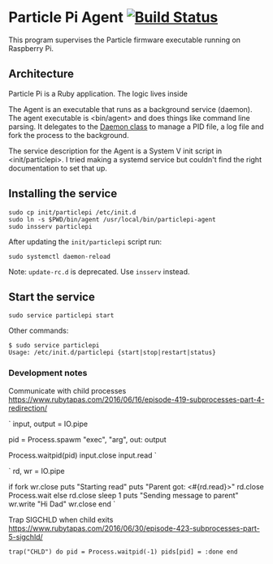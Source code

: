 # Particle Pi Agent [![Build Status](https://travis-ci.com/spark/particlepi.svg?token=xZbAFMKBu94uE5pFYFFK&branch=master)](https://travis-ci.com/spark/particlepi)

This program supervises the Particle firmware executable running on
Raspberry Pi.

## Architecture

Particle Pi is a Ruby application. The logic lives inside <lib>

The Agent is an executable that runs as a background service (daemon).
The agent executable is <bin/agent> and does things like command line parsing.
It delegates to the [Daemon class](lib/daemon.rb) to manage a PID file,
a log file and fork the process to the background.

The service description for the Agent is a System V init script in
<init/particlepi>. I tried making a systemd service but couldn't find
the right documentation to set that up.

## Installing the service

```
sudo cp init/particlepi /etc/init.d
sudo ln -s $PWD/bin/agent /usr/local/bin/particlepi-agent
sudo insserv particlepi
```

After updating the `init/particlepi` script run:
```
sudo systemctl daemon-reload
```

Note: `update-rc.d` is deprecated. Use `insserv` instead.

## Start the service

```
sudo service particlepi start
```

Other commands:
```
$ sudo service particlepi
Usage: /etc/init.d/particlepi {start|stop|restart|status}
```


### Development notes

Communicate with child processes
https://www.rubytapas.com/2016/06/16/episode-419-subprocesses-part-4-redirection/

`
input, output = IO.pipe

pid = Process.spawm "exec", "arg", out: output

Process.waitpid(pid)
input.close
input.read
`

>>

`
rd, wr = IO.pipe

if fork
  wr.close
  puts "Starting read"
  puts "Parent got: <#{rd.read}>"
  rd.close
  Process.wait
else
  rd.close
  sleep 1
  puts "Sending message to parent"
  wr.write "Hi Dad"
  wr.close
end
`

>>

Trap SIGCHLD when child exits
https://www.rubytapas.com/2016/06/30/episode-423-subprocesses-part-5-sigchld/

`
trap("CHLD") do
  pid = Process.waitpid(-1)
  pids[pid] = :done
end
`
